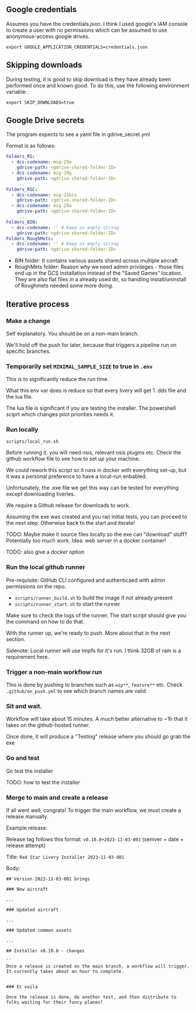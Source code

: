 ## Google credentials

Assumes you have the credentials.json. I think I used  google's IAM console to create a user with no permissions which can be assumed to use anonymous-access google drives.

```shell
export GOOGLE_APPLICATION_CREDENTIALS=credentials.json
```

## Skipping downloads

During testing, it is good to skip download is they have already been performed once and known good.
To do this, use the following environment variable:

```shell
export SKIP_DOWNLOADS=true
```

## Google Drive secrets

The program expects to see a yaml file in gdrive_secret.yml

Format is as follows:

```yml
Folders_RS:
  - dcs-codename: mig-29a
    gdrive-path: <gdrive-shared-folder-ID>
  - dcs-codename: mig-29g
    gdrive-path: <gdrive-shared-folder-ID>
    ...
Folders_RSC:
  - dcs-codename: mig-21bis
    gdrive-path: <gdrive-shared-folder-ID>
  - dcs-codename: mig-29a
    gdrive-path: <gdrive-shared-folder-ID>
    ...
Folders_BIN:
  - dcs-codename: '' # Keep as empty string
    gdrive-path: <gdrive-shared-folder-ID>
Folders_RoughMets:
  - dcs-codename: '' # Keep as empty string
    gdrive-path: <gdrive-shared-folder-ID>

```

* BIN folder: It contains various assets shared across multiple aircraft
* RoughMets folder: Reason why we need admin privileges - those files end up in the DCS installation instead of the "Saved Games" location. They are also flat files in a already used dir, so handling install/uninstall of Roughmets needed some more doing.


## Iterative process


### Make a change

Self explanatory. You should be on a non-main branch.

We'll hold off the push for later, because that triggers a pipeline run on specific branches.


### Temporarily set `MINIMAL_SAMPLE_SIZE` to true in `.env`

This is to significantly reduce the run time.

What this env var does is reduce so that every livery will get 1 .dds file and the lua file.

The lua file is significant if you are testing the installer. The powershell sciprt which changes pilot priorities needs it.


### Run locally

`scripts/local_run.sh`

Before running it. you will need nsis, relevant nsis plugins etc. Check the github workflow file to see how to set up your machine.

We could rework this script so it runs in docker with everything set-up, but it was a personal preference to have a local-run enbabled.

Unfortunately, the .exe file we get this way can be tested for everything except downloading liveries.

We require a Github release for downloads to work.

Assuming the exe was created and you ran initial tests, you can proceed to the next step. Otherwise back to the start and iterate!

TODO: Maybe make it source files locally so the exe can "download" stuff? Potentially too much work. Idea: web server in a docker container!

TODO: also give a docker option


### Run the local github runner

Pre-requisite: GitHub CLI configured and authenticaed with admin permissions on the repo.

* `scripts/runner_build.sh` to build the image if not already present
* `scripts/runner_start.sh` to start the runner

Make sure to check the logs of the runner. The start script should give you the command on how to do that.

With the runner up, we're ready to push. More about that in the next section.

Sidenote: Local runner will use tmpfs for it's run. I think 32GB of ram is a requirement here.


### Trigger a non-main workflow run

This is done by pushing to branches such as `wip**`, `feature**` etc. Check `.github/on_push.yml` to see which branch names are valid.


### Sit and wait.

Workflow will take about 15 minutes. A much better alternative to ~1h that it takes on the github-hosted runner.

Once done, it will produce a "Testing" release where you should go grab the exe


### Go and test

Go test the installer

TODO: how to test the installer


### Merge to main and create a release

If all went well, congrats! To trigger the main workflow, we must create a release manually.

Example release:

Release tag follows this format: `v0.10.0+2023-11-03-001` (semver + date + release attempt)

Title: `Red Star Livery Installer 2023-11-03-001`

Body:
```
## Version 2023-11-03-001 brings

### New aircraft

...

### Updated aircraft

...

### Updated common assets

...

## Installer v0.10.0 - changes

``
Once a release is created on the main branch, a workflow will trigger. It currently takes about an hour to complete.


### Et voila

Once the release is done, do another test, and then distribute to folks waiting for their fancy planes!
